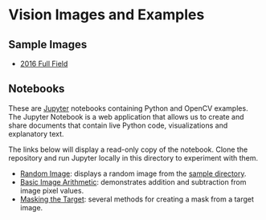 # Vision Images and Examples

## Sample Images

- [2016 Full Field](2016_RealFullField)

## Notebooks

These are [Jupyter] notebooks containing Python and OpenCV examples. The Jupyter Notebook is a web application that allows us to create and share documents that contain live Python code, visualizations and explanatory text.

The links below will display a read-only copy of the notebook. Clone the repository and run Jupyter locally in this directory to experiment with them.

- [Random Image](notebooks/Random%20Image.ipynb): displays a random image from the [sample directory](RealFullField/).
- [Basic Image Arithmetic](notebooks/Basic%20Image%20Arithmetic.ipynb): demonstrates addition and subtraction from image pixel values.
- [Masking the Target](notebooks/Masking%20the%20Target.ipynb): several methods for creating a mask from a target image.

[jupyter]: http://jupyter.org
